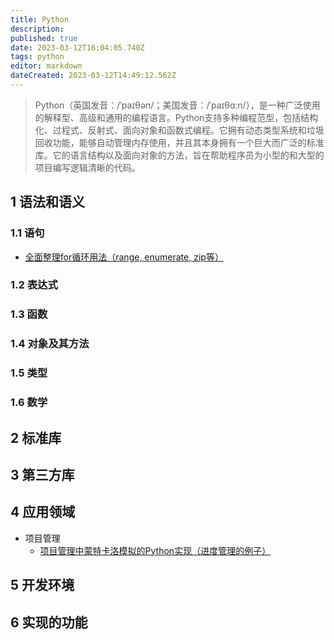 ```yaml
---
title: Python
description: 
published: true
date: 2023-03-12T16:04:05.740Z
tags: python
editor: markdown
dateCreated: 2023-03-12T14:49:12.562Z
---
```


> Python（英国发音：/ˈpaɪθən/；美国发音：/ˈpaɪθɑːn/），是一种广泛使用的解释型、高级和通用的编程语言。Python支持多种编程范型，包括结构化、过程式、反射式、面向对象和函数式编程。它拥有动态类型系统和垃圾回收功能，能够自动管理内存使用，并且其本身拥有一个巨大而广泛的标准库。它的语言结构以及面向对象的方法，旨在帮助程序员为小型的和大型的项目编写逻辑清晰的代码。

## 1 语法和语义

### 1.1 语句

- [全面整理for循环用法（range, enumerate, zip等）](/开发技术/python/语法语义/全面整理for循环用法)
### 1.2 表达式

### 1.3 函数

### 1.4 对象及其方法

### 1.5 类型

### 1.6 数学

## 2 标准库

## 3 第三方库

## 4 应用领域

- 项目管理
	- [项目管理中蒙特卡洛模拟的Python实现（进度管理的例子）](/zh/开发技术/python/应用实践/项目管理/项目管理中蒙特卡洛模拟的Python实现（进度管理的例子）)
## 5 开发环境

## 6 实现的功能
